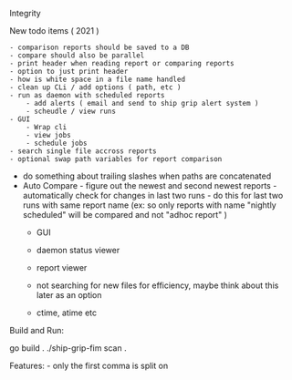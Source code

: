 Integrity

New todo items ( 2021 )

    - comparison reports should be saved to a DB 
    - compare should also be parallel
	- print header when reading report or comparing reports
	- option to just print header
	- how is white space in a file name handled
	- clean up CLi / add options ( path, etc )
	- run as daemon with scheduled reports
		- add alerts ( email and send to ship grip alert system )
		- scheudle / view runs
	- GUI
		- Wrap cli
		- view jobs
		- schedule jobs
	- search single file accross reports
	- optional swap path variables for report comparison





   - do something about trailing slashes when paths are concatenated
   - Auto Compare
	     - figure out the newest and second newest reports
	     - automatically check for changes in last two runs
			 - do this for last two runs with same report name
			    (ex: so only reports with name "nightly scheduled" will be compared and not "adhoc report" )
	 - GUI
	 - daemon status viewer
	 - report viewer

	 - not searching for new files for efficiency,
	 				maybe think about this later as an option

	 - ctime, atime etc
	 

Build and Run:

 go build .
 ./ship-grip-fim scan .


Features:
	- only the first comma is split on
